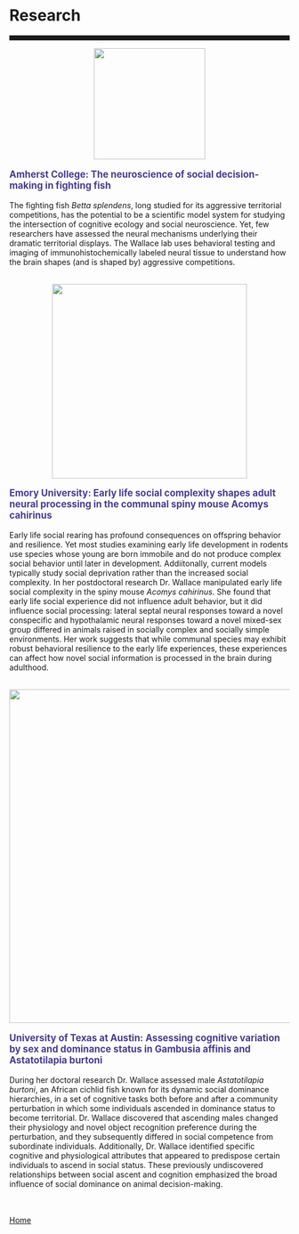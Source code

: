 <body>
		
<div class="container">
<div class="blurb">
<h1>Research</h1>
<hr style="height:9px;color:#84949B">

<p><center><img src="/images/betta gif.gif" width="200"></center></p>

<p style="text-align:left;font-size:120%"><b><font color="darkslateblue">Amherst College: The neuroscience of social decision-making in fighting fish </font></b><br></p>
The fighting fish <i>Betta splendens</i>, long studied for its aggressive territorial competitions, has the potential to be a scientific model system for studying the intersection of cognitive ecology and social neuroscience. Yet, few researchers have assessed the neural mechanisms underlying their dramatic territorial displays. The Wallace lab uses behavioral testing and imaging of immunohistochemically labeled neural tissue to understand how the brain shapes (and is shaped by) aggressive competitions.
 <br><br>

<p><center><img src="/images/Wallace african spiny mouse gif 2021.gif" height="350"> </center></p>

<p style="text-align:left;font-size:120%"><b><font color="darkslateblue">Emory University: Early life social complexity shapes adult neural processing in the communal spiny mouse Acomys cahirinus</font></b><br></p>

Early life social rearing has profound consequences on offspring behavior and resilience. Yet most studies examining early life development in rodents use species whose young are born immobile and do not produce complex social behavior until later in development. Addiitonally, current models typically study social deprivation rather than the increased social complexity. In her postdoctoral research Dr. Wallace manipulated early life social complexity in the spiny mouse <i>Acomys cahirinus</i>. She found that early life social experience did not influence adult behavior, but it did influence social processing: lateral septal neural responses toward a novel conspecific and hypothalamic neural responses toward a novel mixed-sex group differed in animals raised in socially complex and socially simple environments. Her work suggests that while communal species may exhibit robust behavioral resilience to the early life experiences, these experiences can affect how novel social information is processed in the brain during adulthood. <br><br>


<p><center><img src="/images/choose texas gif 2019.gif" width="600"></center></p>


<p style="text-align:left;font-size:120%"><b><font color="darkslateblue">University of Texas at Austin: Assessing cognitive variation by sex and dominance status in Gambusia affinis and Astatotilapia burtoni</font></b><br></p>

During her doctoral research Dr. Wallace assessed male <i>Astatotilapia burtoni</i>, an African cichlid fish known for its dynamic social dominance hierarchies, in a set of cognitive tasks both before and after a community perturbation in which some individuals ascended in dominance status to become territorial. Dr. Wallace discovered that ascending males changed their physiology and novel object recognition preference during the perturbation, and they subsequently differed in social competence from subordinate individuals. Additionally, Dr. Wallace identified specific cognitive and physiological attributes that appeared to predispose certain individuals to ascend in social status. These previously undiscovered relationships between social ascent and cognition emphasized the broad influence of social dominance on animal decision-making.








	
<br><br><a href="../">Home</a>
